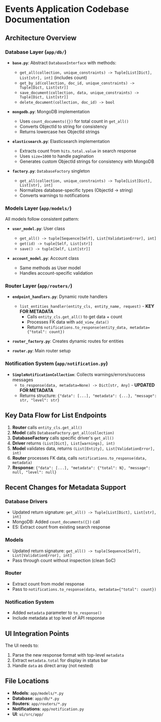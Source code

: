 # Events Application Codebase Documentation

## Architecture Overview

### Database Layer (`app/db/`)
- **`base.py`**: Abstract `DatabaseInterface` with methods:
  - `get_all(collection, unique_constraints) -> Tuple[List[Dict], List[str], int]` (includes count)
  - `get_by_id(collection, doc_id, unique_constraints) -> Tuple[Dict, List[str]]`
  - `save_document(collection, data, unique_constraints) -> Tuple[Dict, List[str]]`
  - `delete_document(collection, doc_id) -> bool`

- **`mongodb.py`**: MongoDB implementation
  - Uses `count_documents({})` for total count in `get_all()`
  - Converts ObjectId to string for consistency
  - Returns lowercase hex ObjectId strings

- **`elasticsearch.py`**: Elasticsearch implementation  
  - Extracts count from `hits.total.value` in search response
  - Uses `size=1000` to handle pagination
  - Generates custom ObjectId strings for consistency with MongoDB

- **`factory.py`**: `DatabaseFactory` singleton
  - `get_all(collection, unique_constraints) -> Tuple[List[Dict], List[str], int]`
  - Normalizes database-specific types (ObjectId -> string)
  - Converts warnings to notifications

### Models Layer (`app/models/`)
All models follow consistent pattern:

- **`user_model.py`**: User class
  - `get_all() -> tuple[Sequence[Self], List[ValidationError], int]`
  - `get(id) -> tuple[Self, List[str]]`
  - `save() -> tuple[Self, List[str]]`

- **`account_model.py`**: Account class
  - Same methods as User model
  - Handles account-specific validation

### Router Layer (`app/routers/`)
- **`endpoint_handlers.py`**: Dynamic route handlers
  - `list_entities_handler(entity_cls, entity_name, request)` - **KEY FOR METADATA**
    - Calls `entity_cls.get_all()` to get data + count
    - Processes FK data with `add_view_data()`
    - Returns `notifications.to_response(entity_data, metadata={"total": count})`

- **`router_factory.py`**: Creates dynamic routes for entities
- **`router.py`**: Main router setup

### Notification System (`app/notification.py`)
- **`SimpleNotificationCollection`**: Collects warnings/errors/success messages
  - `to_response(data, metadata=None) -> Dict[str, Any]` - **UPDATED FOR METADATA**
  - Returns structure: `{"data": [...], "metadata": {...}, "message": str, "level": str}`

## Key Data Flow for List Endpoints

1. **Router** calls `entity_cls.get_all()`
2. **Model** calls `DatabaseFactory.get_all(collection)`
3. **DatabaseFactory** calls specific driver's `get_all()`
4. **Driver** returns `(List[Dict], List[warnings], int)`
5. **Model** validates data, returns `(List[Entity], List[ValidationError], int)`
6. **Router** processes FK data, calls `notifications.to_response(data, metadata)`
7. **Response**: `{"data": [...], "metadata": {"total": N}, "message": null, "level": null}`

## Recent Changes for Metadata Support

### Database Drivers
- Updated return signature: `get_all() -> Tuple[List[Dict], List[str], int]`
- MongoDB: Added `count_documents({})` call
- ES: Extract count from existing search response

### Models  
- Updated return signature: `get_all() -> tuple[Sequence[Self], List[ValidationError], int]`
- Pass through count without inspection (clean SoC)

### Router
- Extract count from model response
- Pass to `notifications.to_response(data, metadata={"total": count})`

### Notification System
- Added `metadata` parameter to `to_response()`
- Include metadata at top level of API response

## UI Integration Points

The UI needs to:
1. Parse the new response format with top-level `metadata`
2. Extract `metadata.total` for display in status bar
3. Handle `data` as direct array (not nested)

## File Locations
- **Models**: `app/models/*.py`
- **Database**: `app/db/*.py` 
- **Routers**: `app/routers/*.py`
- **Notifications**: `app/notification.py`
- **UI**: `ui/src/app/`